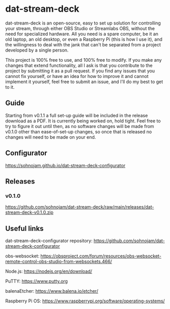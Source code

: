 # dat-stream-deck

dat-stream-deck is an open-source, easy to set up solution for controlling your stream, through either OBS Studio or Streamlabs OBS, without the need for specialized hardware. All you need is a spare computer, be it an old laptop, an old desktop, or even a Raspberry Pi (this is how I use it), and the willingness to deal with the jank that can't be separated from a project developed by a single person.

This project is 100% free to use, and 100% free to modify. If you make any changes that extend functionality, all I ask is that you contribute to the project by submitting it as a pull request. If you find any issues that you cannot fix yourself, or have an idea for how to improve it and cannot implement it yourself, feel free to submit an issue, and I'll do my best to get to it.

## Guide

Starting from v0.1.1 a full set-up guide will be included in the release download as a PDF. It is currently being worked on, hold tight. Feel free to try to figure it out until then, as no software changes will be made from v0.1.0 other than ease-of-set-up changes, so once that is released no changes will need to be made on your end.

## Configurator

https://sohnojam.github.io/dat-stream-deck-configurator

## Releases

### v0.1.0

https://github.com/sohnojam/dat-stream-deck/raw/main/releases/dat-stream-deck-v0.1.0.zip

## Useful links

dat-stream-deck-configurator repository: https://github.com/sohnojam/dat-stream-deck-configurator

obs-websocket: https://obsproject.com/forum/resources/obs-websocket-remote-control-obs-studio-from-websockets.466/

Node.js: https://nodejs.org/en/download/

PuTTY: https://www.putty.org

balenaEtcher: https://www.balena.io/etcher/

Raspberry Pi OS: https://www.raspberrypi.org/software/operating-systems/
